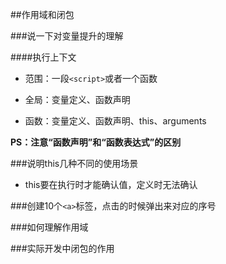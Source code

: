 ##作用域和闭包

###说一下对变量提升的理解

####执行上下文

- 范围：一段`<script>`或者一个函数

- 全局：变量定义、函数声明

- 函数：变量定义、函数声明、this、arguments

**PS：注意“函数声明”和“函数表达式”的区别**





###说明this几种不同的使用场景

- this要在执行时才能确认值，定义时无法确认






###创建10个`<a>`标签，点击的时候弹出来对应的序号

###如何理解作用域

###实际开发中闭包的作用
























































































